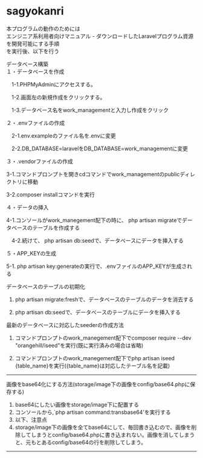 # sagyokanri

本プログラムの動作のためには<BR>
エンジニア系利用者向けマニュアル - ダウンロードしたLaravelプログラム資源を開発可能にする手順<BR>
を実行後、以下を行う
<P>
データベース構築<BR>
１・データベースを作成<BR>
    
　1-1.PHPMyAdminにアクセスする。<BR>
    
　1-2.画面左の新規作成をクリックする。<BR>
    
　1-3.データベース名をwork_managementと入力し作成をクリック<BR>
    
２・.envファイルの作成<BR>
    
　2-1.env.exampleのファイル名を.envに変更<BR>
    
　2-2.DB_DATABASE=laravelをDB_DATABASE=work_managementに変更<BR>
    
３・.vendorファイルの作成<BR>
    
  3-1.コマンドプロンプトを開きcdコマンドでwork_managementのpublicディレクトリに移動<BR>
    
  3-2.composer installコマンドを実行<BR>
    
４・データの挿入<BR>
    
  4-1.コンソールがwork_manegement配下の時に、 php artisan migrateでデータベースのテーブルを作成する<BR>
    
　4-2.続けて、 php artisan db:seedで、データベースにデータを挿入する<BR>
    
５・APP_KEYの生成
    
  5-1. php artisan key:generateの実行で、.envファイルのAPP_KEYが生成される<BR>


データベースのテーブルの初期化<BR>
    
1. php artisan migrate:freshで、データベースのテーブルのデータを消去する<BR>
    
2. php artisan db:seedで、データベースのテーブルにデータを挿入する

最新のデータベースに対応したseederの作成方法<BR>

1. コマンドプロンプトのwork_manegement配下でcomposer require --dev "orangehill/iseed"を実行(既に実行済みの場合は省略)

2. コマンドプロンプトのwork_manegement配下でphp artisan iseed {table_name}を実行({table_name}は対応したテーブル名を記載)

---
画像をbase64化にする方法(storage/image下の画像をconfig/base64.phpに保存する)

1. base64にしたい画像をstorage/image下に配置する
2. コンソールから,`php artisan command:transbase64'を実行する
3. 以下、注意点
4. storage/image下の画像を全てbase64にして、毎回書き込むので、画像を削除してしまうとconfig/base64.phpに書き込まれない。画像を消してしまうと、元もとあるconfig/base64の行を削除してしまう。
---